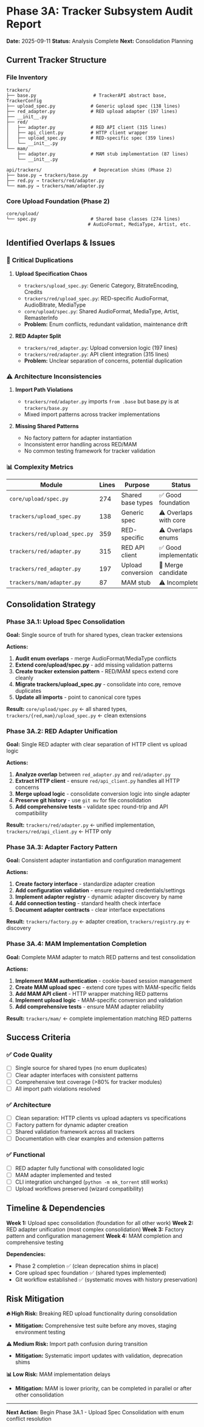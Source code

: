 # Phase 3A: Tracker Subsystem Audit Report

**Date:** 2025-09-11
**Status:** Analysis Complete
**Next:** Consolidation Planning

## Current Tracker Structure

### File Inventory

```
trackers/
├── base.py                     # TrackerAPI abstract base, TrackerConfig
├── upload_spec.py             # Generic upload spec (138 lines)
├── red_adapter.py             # RED upload adapter (197 lines)
├── __init__.py
├── red/
│   ├── adapter.py             # RED API client (315 lines)
│   ├── api_client.py          # HTTP client wrapper
│   ├── upload_spec.py         # RED-specific spec (359 lines)
│   └── __init__.py
└── mam/
    ├── adapter.py             # MAM stub implementation (87 lines)
    └── __init__.py

api/trackers/                   # Deprecation shims (Phase 2)
├── base.py → trackers/base.py
├── red.py → trackers/red/adapter.py
└── mam.py → trackers/mam/adapter.py
```

### Core Upload Foundation (Phase 2)

```
core/upload/
└── spec.py                    # Shared base classes (274 lines)
                              # AudioFormat, MediaType, Artist, etc.
```

## Identified Overlaps & Issues

### 🚨 **Critical Duplications**

1. **Upload Specification Chaos**
   - `trackers/upload_spec.py`: Generic Category, BitrateEncoding, Credits
   - `trackers/red/upload_spec.py`: RED-specific AudioFormat, AudioBitrate, MediaType
   - `core/upload/spec.py`: Shared AudioFormat, MediaType, Artist, RemasterInfo
   - **Problem:** Enum conflicts, redundant validation, maintenance drift

2. **RED Adapter Split**
   - `trackers/red_adapter.py`: Upload conversion logic (197 lines)
   - `trackers/red/adapter.py`: API client integration (315 lines)
   - **Problem:** Unclear separation of concerns, potential duplication

### ⚠️ **Architecture Inconsistencies**

1. **Import Path Violations**
   - `trackers/red/adapter.py` imports `from .base` but base.py is at `trackers/base.py`
   - Mixed import patterns across tracker implementations

2. **Missing Shared Patterns**
   - No factory pattern for adapter instantiation
   - Inconsistent error handling across RED/MAM
   - No common testing framework for tracker validation

### 📊 **Complexity Metrics**

| Module | Lines | Purpose | Status |
|--------|-------|---------|--------|
| `core/upload/spec.py` | 274 | Shared base types | ✅ Good foundation |
| `trackers/upload_spec.py` | 138 | Generic spec | ⚠️ Overlaps with core |
| `trackers/red/upload_spec.py` | 359 | RED-specific | ⚠️ Overlaps enums |
| `trackers/red/adapter.py` | 315 | RED API client | ✅ Good implementation |
| `trackers/red_adapter.py` | 197 | Upload conversion | 🚨 Merge candidate |
| `trackers/mam/adapter.py` | 87 | MAM stub | ⚠️ Incomplete |

## Consolidation Strategy

### Phase 3A.1: Upload Spec Consolidation

**Goal:** Single source of truth for shared types, clean tracker extensions

**Actions:**
1. **Audit enum overlaps** - merge AudioFormat/MediaType conflicts
2. **Extend core/upload/spec.py** - add missing validation patterns
3. **Create tracker extension pattern** - RED/MAM specs extend core cleanly
4. **Migrate trackers/upload_spec.py** - consolidate into core, remove duplicates
5. **Update all imports** - point to canonical core types

**Result:** `core/upload/spec.py` ← all shared types, `trackers/{red,mam}/upload_spec.py` ← clean extensions

### Phase 3A.2: RED Adapter Unification

**Goal:** Single RED adapter with clear separation of HTTP client vs upload logic

**Actions:**
1. **Analyze overlap** between `red_adapter.py` and `red/adapter.py`
2. **Extract HTTP client** - ensure `red/api_client.py` handles all HTTP concerns
3. **Merge upload logic** - consolidate conversion logic into single adapter
4. **Preserve git history** - use `git mv` for file consolidation
5. **Add comprehensive tests** - validate spec round-trip and API compatibility

**Result:** `trackers/red/adapter.py` ← unified implementation, `trackers/red/api_client.py` ← HTTP only

### Phase 3A.3: Adapter Factory Pattern

**Goal:** Consistent adapter instantiation and configuration management

**Actions:**
1. **Create factory interface** - standardize adapter creation
2. **Add configuration validation** - ensure required credentials/settings
3. **Implement adapter registry** - dynamic adapter discovery by name
4. **Add connection testing** - standard health check interface
5. **Document adapter contracts** - clear interface expectations

**Result:** `trackers/factory.py` ← adapter creation, `trackers/registry.py` ← discovery

### Phase 3A.4: MAM Implementation Completion

**Goal:** Complete MAM adapter to match RED patterns and test consolidation

**Actions:**
1. **Implement MAM authentication** - cookie-based session management
2. **Create MAM upload spec** - extend core types with MAM-specific fields
3. **Add MAM API client** - HTTP wrapper matching RED patterns
4. **Implement upload logic** - MAM-specific conversion and validation
5. **Add comprehensive tests** - ensure MAM adapter reliability

**Result:** `trackers/mam/` ← complete implementation matching RED patterns

## Success Criteria

### ✅ **Code Quality**
- [ ] Single source for shared types (no enum duplicates)
- [ ] Clear adapter interfaces with consistent patterns
- [ ] Comprehensive test coverage (>80% for tracker modules)
- [ ] All import path violations resolved

### ✅ **Architecture**
- [ ] Clean separation: HTTP clients vs upload adapters vs specifications
- [ ] Factory pattern for dynamic adapter creation
- [ ] Shared validation framework across all trackers
- [ ] Documentation with clear examples and extension patterns

### ✅ **Functional**
- [ ] RED adapter fully functional with consolidated logic
- [ ] MAM adapter implemented and tested
- [ ] CLI integration unchanged (`python -m mk_torrent` still works)
- [ ] Upload workflows preserved (wizard compatibility)

## Timeline & Dependencies

**Week 1:** Upload spec consolidation (foundation for all other work)
**Week 2:** RED adapter unification (most complex consolidation)
**Week 3:** Factory pattern and configuration management
**Week 4:** MAM completion and comprehensive testing

**Dependencies:**
- Phase 2 completion ✅ (clean deprecation shims in place)
- Core upload spec foundation ✅ (shared types implemented)
- Git workflow established ✅ (systematic moves with history preservation)

## Risk Mitigation

**🔥 High Risk:** Breaking RED upload functionality during consolidation
- **Mitigation:** Comprehensive test suite before any moves, staging environment testing

**⚠️ Medium Risk:** Import path confusion during transition
- **Mitigation:** Systematic import updates with validation, deprecation shims

**📊 Low Risk:** MAM implementation delays
- **Mitigation:** MAM is lower priority, can be completed in parallel or after other consolidation

---

**Next Action:** Begin Phase 3A.1 - Upload Spec Consolidation with enum conflict resolution
